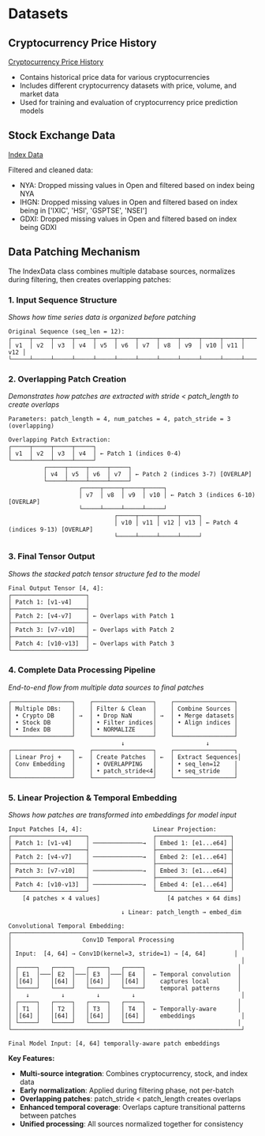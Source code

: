 
# Datasets

## Cryptocurrency Price History
[Cryptocurrency Price History](https://www.kaggle.com/datasets/sudalairajkumar/cryptocurrencypricehistory)
- Contains historical price data for various cryptocurrencies
- Includes different cryptocurrency datasets with price, volume, and market data
- Used for training and evaluation of cryptocurrency price prediction models

## Stock Exchange Data
[Index Data](https://www.kaggle.com/datasets/mattiuzc/stock-exchange-data)

Filtered and cleaned data:
- NYA: Dropped missing values in Open and filtered based on index being NYA
- IHGN: Dropped missing values in Open and filtered based on index being in ['IXIC', 'HSI', 'GSPTSE', 'NSEI']
- GDXI: Dropped missing values in Open and filtered based on index being GDXI

## Data Patching Mechanism

The IndexData class combines multiple database sources, normalizes during filtering, then creates overlapping patches:

### 1. Input Sequence Structure
*Shows how time series data is organized before patching*

```
Original Sequence (seq_len = 12):
┌─────┬─────┬─────┬─────┬─────┬─────┬─────┬─────┬─────┬─────┬─────┬─────┐
│ v1  │ v2  │ v3  │ v4  │ v5  │ v6  │ v7  │ v8  │ v9  │ v10 │ v11 │ v12 │
└─────┴─────┴─────┴─────┴─────┴─────┴─────┴─────┴─────┴─────┴─────┴─────┘
```

### 2. Overlapping Patch Creation
*Demonstrates how patches are extracted with stride < patch_length to create overlaps*

```
Parameters: patch_length = 4, num_patches = 4, patch_stride = 3 (overlapping)

Overlapping Patch Extraction:
┌─────┬─────┬─────┬─────┐                                                  
│ v1  │ v2  │ v3  │ v4  │ ← Patch 1 (indices 0-4)                        
└─────┴─────┴─────┴─────┘                                                  
          ┌─────┬─────┬─────┬─────┐                                        
          │ v4  │ v5  │ v6  │ v7  │ ← Patch 2 (indices 3-7) [OVERLAP]    
          └─────┴─────┴─────┴─────┘                                        
                    ┌─────┬─────┬─────┬─────┐                              
                    │ v7  │ v8  │ v9  │ v10 │ ← Patch 3 (indices 6-10) [OVERLAP]
                    └─────┴─────┴─────┴─────┘                              
                              ┌─────┬─────┬─────┬─────┐                    
                              │ v10 │ v11 │ v12 │ v13 │ ← Patch 4 (indices 9-13) [OVERLAP]
                              └─────┴─────┴─────┴─────┘                    
```

### 3. Final Tensor Output
*Shows the stacked patch tensor structure fed to the model*

```
Final Output Tensor [4, 4]:
┌─────────────────────┐
│ Patch 1: [v1-v4]    │
├─────────────────────┤
│ Patch 2: [v4-v7]    │ ← Overlaps with Patch 1
├─────────────────────┤
│ Patch 3: [v7-v10]   │ ← Overlaps with Patch 2
├─────────────────────┤
│ Patch 4: [v10-v13]  │ ← Overlaps with Patch 3
└─────────────────────┘
```

### 4. Complete Data Processing Pipeline
*End-to-end flow from multiple data sources to final patches*

```
┌─────────────────┐    ┌─────────────────┐    ┌─────────────────┐
│ Multiple DBs:   │    │ Filter & Clean  │    │ Combine Sources │
│ • Crypto DB     │ →  │ • Drop NaN      │ →  │ • Merge datasets│
│ • Stock DB      │    │ • Filter indices│    │ • Align indices │
│ • Index DB      │    │ • NORMALIZE     │    │                 │
└─────────────────┘    └─────────────────┘    └─────────────────┘
                                ↓                       ↓
┌─────────────────┐    ┌─────────────────┐    ┌─────────────────┐
│ Linear Proj +   │ ←  │ Create Patches  │ ←  │ Extract Sequences│
│ Conv Embedding  │    │ • OVERLAPPING   │    │ • seq_len=12    │
│                 │    │ • patch_stride<4│    │ • seq_stride    │
└─────────────────┘    └─────────────────┘    └─────────────────┘
```

### 5. Linear Projection & Temporal Embedding
*Shows how patches are transformed into embeddings for model input*

```
Input Patches [4, 4]:                    Linear Projection:
┌─────────────────────┐                  ┌─────────────────────┐
│ Patch 1: [v1-v4]    │ ──────────────→  │ Embed 1: [e1...e64] │
├─────────────────────┤                  ├─────────────────────┤
│ Patch 2: [v4-v7]    │ ──────────────→  │ Embed 2: [e1...e64] │
├─────────────────────┤                  ├─────────────────────┤
│ Patch 3: [v7-v10]   │ ──────────────→  │ Embed 3: [e1...e64] │
├─────────────────────┤                  ├─────────────────────┤
│ Patch 4: [v10-v13]  │ ──────────────→  │ Embed 4: [e1...e64] │
└─────────────────────┘                  └─────────────────────┘
    [4 patches × 4 values]                   [4 patches × 64 dims]

                                ↓ Linear: patch_length → embed_dim

Convolutional Temporal Embedding:
┌─────────────────────────────────────────────────────────────────┐
│                    Conv1D Temporal Processing                   │
│                                                                 │
│ Input:  [4, 64] → Conv1D(kernel=3, stride=1) → [4, 64]        │
│                                                                 │
│ ┌─────┐   ┌─────┐   ┌─────┐   ┌─────┐                          │
│ │ E1  │───│ E2  │───│ E3  │───│ E4  │  ← Temporal convolution  │
│ │[64] │   │[64] │   │[64] │   │[64] │    captures local        │
│ └─────┘   └─────┘   └─────┘   └─────┘    temporal patterns     │
│    ↓         ↓         ↓         ↓                              │
│ ┌─────┐   ┌─────┐   ┌─────┐   ┌─────┐                          │
│ │ T1  │   │ T2  │   │ T3  │   │ T4  │  ← Temporally-aware      │
│ │[64] │   │[64] │   │[64] │   │[64] │    embeddings             │
│ └─────┘   └─────┘   └─────┘   └─────┘                          │
└─────────────────────────────────────────────────────────────────┘

Final Model Input: [4, 64] temporally-aware patch embeddings
```

**Key Features:**
- **Multi-source integration**: Combines cryptocurrency, stock, and index data
- **Early normalization**: Applied during filtering phase, not per-batch
- **Overlapping patches**: patch_stride < patch_length creates overlaps
- **Enhanced temporal coverage**: Overlaps capture transitional patterns between patches
- **Unified processing**: All sources normalized together for consistency
